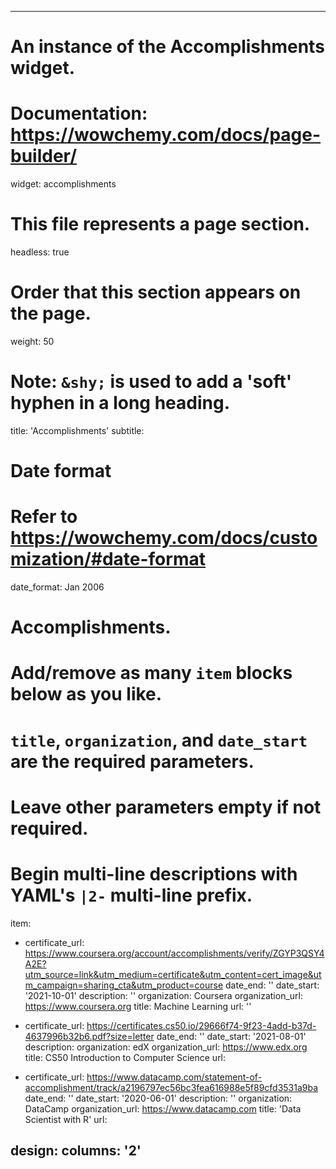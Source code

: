 
---
# An instance of the Accomplishments widget.
# Documentation: https://wowchemy.com/docs/page-builder/
widget: accomplishments

# This file represents a page section.
headless: true

# Order that this section appears on the page.
weight: 50

# Note: `&shy;` is used to add a 'soft' hyphen in a long heading.
title: 'Accomplish&shy;ments'
subtitle:

# Date format
#   Refer to https://wowchemy.com/docs/customization/#date-format
date_format: Jan 2006

# Accomplishments.
#   Add/remove as many `item` blocks below as you like.
#   `title`, `organization`, and `date_start` are the required parameters.
#   Leave other parameters empty if not required.
#   Begin multi-line descriptions with YAML's `|2-` multi-line prefix.
item:
  - certificate_url: https://www.coursera.org/account/accomplishments/verify/ZGYP3QSY4A2E?utm_source=link&utm_medium=certificate&utm_content=cert_image&utm_campaign=sharing_cta&utm_product=course
    date_end: ''
    date_start: '2021-10-01'
    description: ''
    organization: Coursera
    organization_url: https://www.coursera.org
    title: Machine Learning
    url: ''
    
  - certificate_url: https://certificates.cs50.io/29666f74-9f23-4add-b37d-4637996b32b6.pdf?size=letter
    date_end: ''
    date_start: '2021-08-01'
    description: 
    organization: edX
    organization_url: https://www.edx.org
    title: CS50 Introduction to Computer Science
    url: 
    
    
  - certificate_url: https://www.datacamp.com/statement-of-accomplishment/track/a2196797ec56bc3fea616988e5f89cfd3531a9ba
    date_end: ''
    date_start: '2020-06-01'
    description: ''
    organization: DataCamp
    organization_url: https://www.datacamp.com
    title: 'Data Scientist with R'
    url: 





design:
  columns: '2'
---
